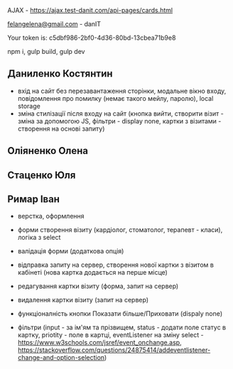 AJAX - https://ajax.test-danit.com/api-pages/cards.html

felangelena@gmail.com - danIT

Your token is: c5dbf986-2bf0-4d36-80bd-13cbea71b9e8

npm i, gulp build, gulp dev
## Даниленко Костянтин

- вхід на сайт без перезавантаження сторінки, модальне вікно входу, повідомлення про помилку (немає такого мейлу, паролю), local storage
- зміна стилізації після входу на сайт (кнопка вийти, створити візит - зміна за допомогою JS, фільтри - display none, картки з візитами - створення на основі запиту)

## Оліяненко Олена

## Стаценко Юля

## Римар Іван

- верстка, оформлення

- форми створення візиту (кардіолог, стоматолог, терапевт - класи), логіка з select
- валідація форми (додаткова опція)

- відправка запиту на сервер, створення нової картки з візитом в кабінеті (нова картка додається на перше місце)
- редагування картки візиту (форма, запит на сервер)

- видалення картки візиту (запит на сервер)
- функціоналність кнопки Показати більше/Приховати (dispaly none)

- фільтри (input - за ім'ям та прізвищем, status - додати поле статус в картку, priotity - поле в картці, eventListener на зміну select - https://www.w3schools.com/jsref/event_onchange.asp, https://stackoverflow.com/questions/24875414/addeventlistener-change-and-option-selection)